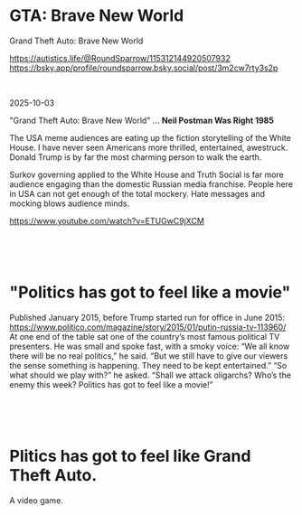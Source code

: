 # GTA: Brave New World

Grand Theft Auto: Brave New World

https://autistics.life/@RoundSparrow/115312144920507932    
https://bsky.app/profile/roundsparrow.bsky.social/post/3m2cw7rty3s2p

&nbsp;

2025-10-03

"Grand Theft Auto: Brave New World" ... **Neil Postman Was Right 1985** 

The USA meme audiences are eating up the fiction storytelling of the White House. I have never seen Americans more thrilled, entertained, awestruck. Donald Trump is by far the most charming person to walk the earth.

Surkov governing applied to the White House and Truth Social is far more audience engaging than the domestic Russian media franchise. People here in USA can not get enough of the total mockery. Hate messages and mocking blows audience minds.

https://www.youtube.com/watch?v=ETUGwC9jXCM

&nbsp;

&nbsp;

# "Politics has got to feel like a movie"

Published January 2015, before Trump started run for office in June 2015: https://www.politico.com/magazine/story/2015/01/putin-russia-tv-113960/ At one end of the table sat one of the country’s most famous political TV presenters. He was small and spoke fast, with a smoky voice: “We all know there will be no real politics,” he said. “But we still have to give our viewers the sense something is happening. They need to be kept entertained.” “So what should we play with?” he asked. “Shall we attack oligarchs? Who’s the enemy this week? Politics has got to feel like a movie!”

&nbsp;

&nbsp;

# Plitics has got to feel like Grand Theft Auto.

A video game.

